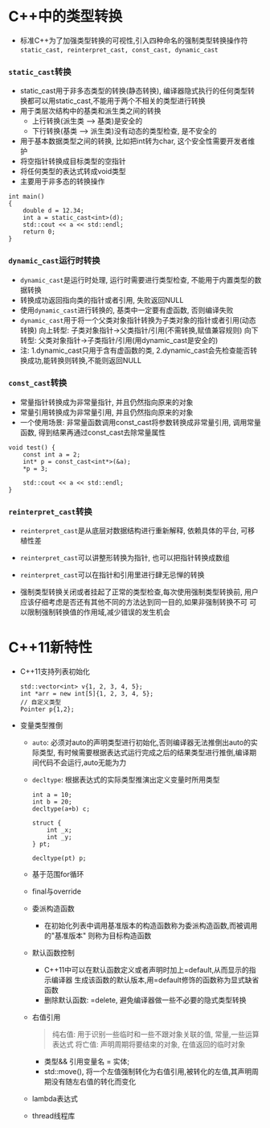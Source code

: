 # C++中的类型转换
- 标准C++为了加强类型转换的可视性,引入四种命名的强制类型转换操作符
`static_cast, reinterpret_cast, const_cast, dynamic_cast`


### `static_cast`转换
- static_cast用于非多态类型的转换(静态转换),
	编译器隐式执行的任何类型转换都可以用static_cast,不能用于两个不相关的类型进行转换
- 用于类层次结构中的基类和派生类之间的转换
	- 上行转换(派生类 --> 基类)是安全的
	- 下行转换(基类 --> 派生类)没有动态的类型检查, 是不安全的
- 用于基本数据类型之间的转换, 比如把int转为char, 这个安全性需要开发者维护
- 将空指针转换成目标类型的空指针
- 将任何类型的表达式转成void类型
- 主要用于非多态的转换操作

```
int main()
{
	double d = 12.34;
	int a = static_cast<int>(d);
	std::cout << a << std::endl;
	return 0;
}
```


### `dynamic_cast`运行时转换
- `dynamic_cast`是运行时处理, 运行时需要进行类型检查, 不能用于内置类型的数据转换
- 转换成功返回指向类的指针或者引用, 失败返回NULL
- 使用`dynamic_cast`进行转换的, 基类中一定要有虚函数, 否则编译失败
- `dynamic_cast`用于将一个父类对象指针转换为子类对象的指针或者引用(动态转换)
	向上转型: 子类对象指针->父类指针/引用(不需转换,赋值兼容规则)
	向下转型: 父类对象指针->子类指针/引用(用dynamic_cast是安全的)
-   注: 1.dynamic_cast只用于含有虚函数的类,
		2.dynamic_cast会先检查能否转换成功,能转换则转换,不能则返回NULL

### `const_cast`转换
- 常量指针转换成为非常量指针, 并且仍然指向原来的对象
- 常量引用转换成为非常量引用, 并且仍然指向原来的对象
- 一个使用场景: 非常量函数调用const_cast<const T>将参数转换成非常量引用,
	调用常量函数, 得到结果再通过const_cast<T>去除常量属性
```
void test() {
	const int a = 2;
	int* p = const_cast<int*>(&a);
	*p = 3;

	std::cout << a << std::endl;
}
```
### `reinterpret_cast`转换
- `reinterpret_cast`是从底层对数据结构进行重新解释, 依赖具体的平台, 可移植性差
- `reinterpret_cast`可以讲整形转换为指针, 也可以把指针转换成数组
- `reinterpret_cast`可以在指针和引用里进行肆无忌惮的转换

- 强制类型转换关闭或者挂起了正常的类型检查,每次使用强制类型转换前,
	用户应该仔细考虑是否还有其他不同的方法达到同一目的,如果非强制转换不可
	可以限制强制转换值的作用域,减少错误的发生机会

# C++11新特性
- C++11支持列表初始化

	```
	std::vector<int> v{1, 2, 3, 4, 5};
	int *arr = new int[5]{1, 2, 3, 4, 5};
	// 自定义类型
	Pointer p{1,2};
	```
- 变量类型推倒

	- `auto`: 必须对auto的声明类型进行初始化,否则编译器无法推倒出auto的实际类型,
		有时候需要根据表达式运行完成之后的结果类型进行推倒,编译期间代码不会运行,auto无能为力
	- `decltype`: 根据表达式的实际类型推演出定义变量时所用类型

		```
		int a = 10;
		int b = 20;
		decltype(a+b) c;

		struct {
			int _x;
			int _y;
		} pt;
		
		decltype(pt) p;
		```

	- 基于范围for循环

	- final与override

	- 委派构造函数
		- 在初始化列表中调用基准版本的构造函数称为委派构造函数,而被调用的"基准版本"
		则称为目标构造函数

	- 默认函数控制
		- C++11中可以在默认函数定义或者声明时加上=default,从而显示的指示编译器
		生成该函数的默认版本,用=default修饰的函数称为显式缺省函数
		- 删除默认函数: =delete, 避免编译器做一些不必要的隐式类型转换
	
	- 右值引用
		> 纯右值: 用于识别一些临时和一些不跟对象关联的值, 常量,一些运算表达式
		> 将亡值: 声明周期将要结束的对象, 在值返回的临时对象

		- 类型&& 引用变量名 = 实体;
		- std::move(), 将一个左值强制转化为右值引用,被转化的左值,其声明周期没有随左右值的转化而变化
	- lambda表达式
	- thread线程库
